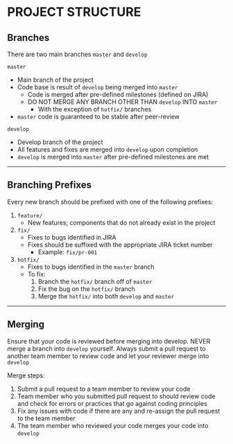 # PROJECT STRUCTURE
## Branches
There are two main branches `master` and `develop`

`master`
- Main branch of the project
- Code base is result of `develop` being merged into `master`
    - Code is merged after pre-defined milestones (defined on JIRA)
    - DO NOT MERGE ANY BRANCH OTHER THAN `develop` INTO `master`
        - With the exception of `hotfix/` branches
- `master` code is guaranteed to be stable after peer-review

`develop`
- Develop branch of the project
- All features and fixes are merged into `develop` upon completion
- `develop` is merged into `master` after pre-defined milestones are met

---

## Branching Prefixes
Every new branch should be prefixed with one of the following prefixes:

1. `feature/`
    - New features; components that do not already exist in the project
2. `fix/`
    - Fixes to bugs identified in JIRA
    - Fixes should be suffixed with the appropriate JIRA ticket number
        - Example: `fix/pr-001`
3. `hotfix/`
    - Fixes to bugs identified in the `master` branch
    - To fix:
        1. Branch the `hotfix/` branch off of `master`
        2. Fix the bug on the `hotfix/` branch
        3. Merge the `hotfix/` into both `develop` and `master`

---

## Merging
Ensure that your code is reviewed before merging into develop. NEVER merge a branch into `develop` yourself. Always submit a pull request to another team member to review code and let your reviewer merge into `develop`

Merge steps:
1. Submit a pull request to a team member to review your code
2. Team member who you submitted pull request to should review code and check for errors or practices that go against coding principles
3. Fix any issues with code if there are any and re-assign the pull request to the team member
4. The team member who reviewed your code merges your code into `develop`
